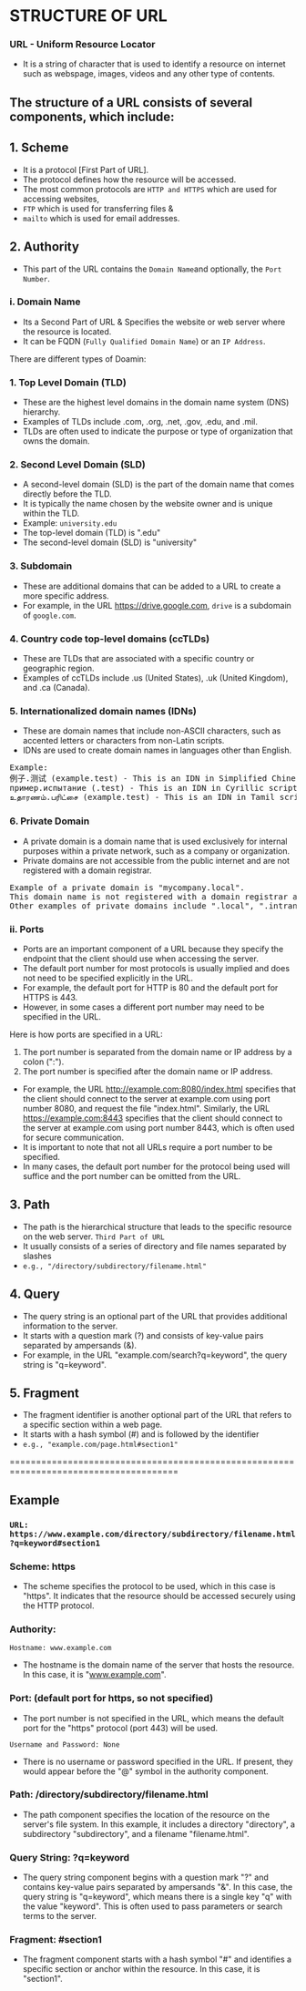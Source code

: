 # STRUCTURE OF URL

### URL - Uniform Resource Locator
   * It is a string of character that is used to identify a resource on internet such as webspage, images, videos and any other type of contents.

## The structure of a URL consists of several components, which include:
## 1. Scheme
   * It is a protocol [First Part of URL].
   * The protocol defines how the resource will be accessed. 
   * The most common protocols are `HTTP and HTTPS` which are used for accessing websites,
   * `FTP` which is used for transferring files &
   * `mailto` which is used for email addresses.

## 2. Authority 
   * This part of the URL contains the `Domain Name`and optionally, the `Port Number`.
   
### i. Domain Name
   * Its a Second Part of URL & Specifies the website or web server where the resource is located.
   * It can be FQDN (`Fully Qualified Domain Name`) or an `IP Address`.

There are different types of Doamin:

### 1. Top Level Domain (TLD)
   * These are the highest level domains in the domain name system (DNS) hierarchy. 
   * Examples of TLDs include .com, .org, .net, .gov, .edu, and .mil. 
   * TLDs are often used to indicate the purpose or type of organization that owns the domain.

### 2. Second Level Domain (SLD)
   * A second-level domain (SLD) is the part of the domain name that comes directly before the TLD. 
   * It is typically the name chosen by the website owner and is unique within the TLD.
   * Example: `university.edu`
* The top-level domain (TLD) is ".edu"
* The second-level domain (SLD) is "university"

### 3. Subdomain
   * These are additional domains that can be added to a URL to create a more specific address. 
   * For example, in the URL https://drive.google.com, `drive` is a subdomain of `google.com`.


### 4. Country code top-level domains (ccTLDs) 
   * These are TLDs that are associated with a specific country or geographic region. 
   * Examples of ccTLDs include .us (United States), .uk (United Kingdom), and .ca (Canada).

### 5. Internationalized domain names (IDNs) 
   * These are domain names that include non-ASCII characters, such as accented letters or characters from non-Latin scripts. 
   * IDNs are used to create domain names in languages other than English.

<pre>
Example:
例子.测试 (example.test) - This is an IDN in Simplified Chinese script.
пример.испытание (.test) - This is an IDN in Cyrillic script.
உதாரணம்.பரிட்சை (example.test) - This is an IDN in Tamil script.
</pre>

### 6. Private Domain
   * A private domain is a domain name that is used exclusively for internal purposes within a private network, such as a company or organization.
   * Private domains are not accessible from the public internet and are not registered with a domain registrar.

<pre>
Example of a private domain is "mycompany.local". 
This domain name is not registered with a domain registrar and is used only within the private network of the company. 
Other examples of private domains include ".local", ".intranet", and ".internal".
</pre>

### ii. Ports
  * Ports are an important component of a URL because they specify the endpoint that the client should use when accessing the server. 
  * The default port number for most protocols is usually implied and does not need to be specified explicitly in the URL. 
  * For example, the default port for HTTP is 80 and the default port for HTTPS is 443. 
  * However, in some cases a different port number may need to be specified in the URL. 

Here is how ports are specified in a URL:

1. The port number is separated from the domain name or IP address by a colon (":").
2. The port number is specified after the domain name or IP address.

* For example, the URL http://example.com:8080/index.html specifies that the client should connect to the server at example.com using port number 8080, and request the file "index.html". Similarly, the URL https://example.com:8443 specifies that the client should connect to the server at example.com using port number 8443, which is often used for secure communication.
* It is important to note that not all URLs require a port number to be specified. 
* In many cases, the default port number for the protocol being used will suffice and the port number can be omitted from the URL.

## 3. Path 
   * The path is the hierarchical structure that leads to the specific resource on the web server. `Third Part of URL`
   * It usually consists of a series of directory and file names separated by slashes 
   * `e.g., "/directory/subdirectory/filename.html"`

## 4. Query
   *  The query string is an optional part of the URL that provides additional information to the server. 
   *  It starts with a question mark (?) and consists of key-value pairs separated by ampersands (&). 
   *  For example, in the URL "example.com/search?q=keyword", the query string is "q=keyword".

## 5. Fragment
   *  The fragment identifier is another optional part of the URL that refers to a specific section within a web page. 
   *  It starts with a hash symbol (#) and is followed by the identifier 
   *  `e.g., "example.com/page.html#section1"`


======================================================================================


## Example

### `URL: https://www.example.com/directory/subdirectory/filename.html?q=keyword#section1`

### Scheme: https
* The scheme specifies the protocol to be used, which in this case is "https". It indicates that the resource should be accessed securely using the HTTP protocol.

### Authority:

`Hostname: www.example.com`
* The hostname is the domain name of the server that hosts the resource. In this case, it is "www.example.com".

### Port: (default port for https, so not specified)
* The port number is not specified in the URL, which means the default port for the "https" protocol (port 443) will be used.

`Username and Password: None`
* There is no username or password specified in the URL. If present, they would appear before the "@" symbol in the authority component.

### Path: /directory/subdirectory/filename.html
* The path component specifies the location of the resource on the server's file system. In this example, it includes a directory "directory", a subdirectory "subdirectory", and a filename "filename.html".

### Query String: ?q=keyword
* The query string component begins with a question mark "?" and contains key-value pairs separated by ampersands "&". In this case, the query string is "q=keyword", which means there is a single key "q" with the value "keyword". This is often used to pass parameters or search terms to the server.

### Fragment: #section1
* The fragment component starts with a hash symbol "#" and identifies a specific section or anchor within the resource. In this case, it is "section1".






